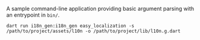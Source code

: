 A sample command-line application providing basic argument parsing with an entrypoint in `bin/`.

```shell
dart run i18n_gen:i18n_gen easy_localization -s /path/to/project/assets/l10n -o /path/to/project/lib/l10n.g.dart
```